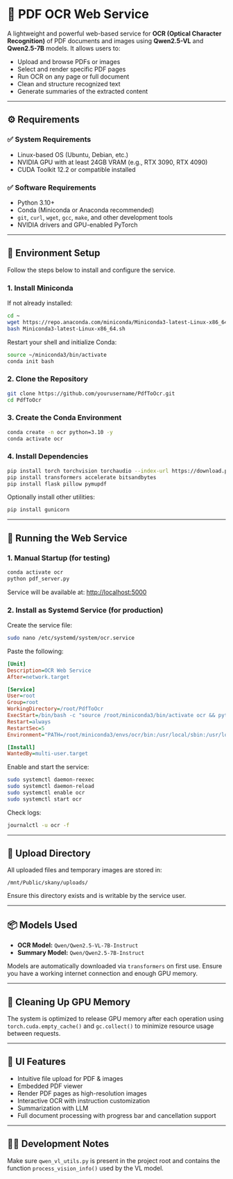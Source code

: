 # 📝 PDF OCR Web Service

A lightweight and powerful web-based service for **OCR (Optical Character Recognition)** of PDF documents and images using **Qwen2.5-VL** and **Qwen2.5-7B** models. It allows users to:

- Upload and browse PDFs or images
- Select and render specific PDF pages
- Run OCR on any page or full document
- Clean and structure recognized text
- Generate summaries of the extracted content

---

## ⚙️ Requirements

### ✅ System Requirements
- Linux-based OS (Ubuntu, Debian, etc.)
- NVIDIA GPU with at least 24GB VRAM (e.g., RTX 3090, RTX 4090)
- CUDA Toolkit 12.2 or compatible installed

### ✅ Software Requirements
- Python 3.10+
- Conda (Miniconda or Anaconda recommended)
- `git`, `curl`, `wget`, `gcc`, `make`, and other development tools
- NVIDIA drivers and GPU-enabled PyTorch

---

## 🧪 Environment Setup

Follow the steps below to install and configure the service.

### 1. Install Miniconda

If not already installed:

```bash
cd ~
wget https://repo.anaconda.com/miniconda/Miniconda3-latest-Linux-x86_64.sh
bash Miniconda3-latest-Linux-x86_64.sh
```

Restart your shell and initialize Conda:

```bash
source ~/miniconda3/bin/activate
conda init bash
```

### 2. Clone the Repository

```bash
git clone https://github.com/yourusername/PdfToOcr.git
cd PdfToOcr
```

### 3. Create the Conda Environment

```bash
conda create -n ocr python=3.10 -y
conda activate ocr
```

### 4. Install Dependencies

```bash
pip install torch torchvision torchaudio --index-url https://download.pytorch.org/whl/cu121
pip install transformers accelerate bitsandbytes
pip install flask pillow pymupdf
```

Optionally install other utilities:

```bash
pip install gunicorn
```

---

## 🚀 Running the Web Service

### 1. Manual Startup (for testing)

```bash
conda activate ocr
python pdf_server.py
```

Service will be available at: [http://localhost:5000](http://localhost:5000)

### 2. Install as Systemd Service (for production)

Create the service file:

```bash
sudo nano /etc/systemd/system/ocr.service
```

Paste the following:

```ini
[Unit]
Description=OCR Web Service
After=network.target

[Service]
User=root
Group=root
WorkingDirectory=/root/PdfToOcr
ExecStart=/bin/bash -c "source /root/miniconda3/bin/activate ocr && python /root/PdfToOcr/pdf_server.py"
Restart=always
RestartSec=5
Environment="PATH=/root/miniconda3/envs/ocr/bin:/usr/local/sbin:/usr/local/bin:/usr/sbin:/usr/bin:/sbin:/bin"

[Install]
WantedBy=multi-user.target
```

Enable and start the service:

```bash
sudo systemctl daemon-reexec
sudo systemctl daemon-reload
sudo systemctl enable ocr
sudo systemctl start ocr
```

Check logs:

```bash
journalctl -u ocr -f
```

---

## 📁 Upload Directory

All uploaded files and temporary images are stored in:

```
/mnt/Public/skany/uploads/
```

Ensure this directory exists and is writable by the service user.

---

## 📦 Models Used

- **OCR Model:** `Qwen/Qwen2.5-VL-7B-Instruct`  
- **Summary Model:** `Qwen/Qwen2.5-7B-Instruct`

Models are automatically downloaded via `transformers` on first use. Ensure you have a working internet connection and enough GPU memory.

---

## 🧹 Cleaning Up GPU Memory

The system is optimized to release GPU memory after each operation using `torch.cuda.empty_cache()` and `gc.collect()` to minimize resource usage between requests.

---

## 📸 UI Features

- Intuitive file upload for PDF & images
- Embedded PDF viewer
- Render PDF pages as high-resolution images
- Interactive OCR with instruction customization
- Summarization with LLM
- Full document processing with progress bar and cancellation support

---

## 🧑‍💻 Development Notes

Make sure `qwen_vl_utils.py` is present in the project root and contains the function `process_vision_info()` used by the VL model.
